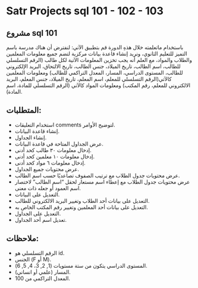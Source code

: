 # Satr Projects sql 101 - 102 - 103


## مشروع sql 101

باستخدام ماتعلمته خلال هذهِ الدورة قم بتطبيق الآتي: لنفترض أن هناك مدرسة باسم التميز للتعليم الثانوي، ونريد إنشاء قاعدة بيانات مركزية لتضم جميع معلومات المعلمين والطلاب والمواد، مع العلم أنه يجب تخزين المعلومات الآتية لكل طالب (الرقم التسلسلي للطالب، اسم الطالب، تاريخ الميلاد، جنس الطالب، تاريخ الالتحاق، البريد الإلكتروني للطالب، المستوى الدراسي، المسار، المعدل التراكمي للطالب) ومعلومات المعلمين كالآتي(الرقم التسلسلي للمعلم، اسم المعلم، تاريخ الميلاد، جنس المعلم، البريد الالكتروني للمعلم، رقم المكتب) ومعلومات المواد كالآتي (الرقم التسلسلي للمادة، اسم المادة).

## المتطلبات:

- استخدام التعليقات comments لتوضيح الأوامر.
- إنشاء قاعدة البيانات.
- إنشاء الجداول.
- عرض الجداول المتاحة في قاعدة البيانات.
- إدخال معلومات ٣٠ طالب كحد أدنى.
- إدخال معلومات ١٠ معلمين كحد أدنى.
- إدخال معلومات ٦ مواد كحد أدنى.
- عرض محتويات جميع الجداول.
- عرض محتويات جدول الطلاب مع ترتيب الصفوف تصاعديًا حسب اسم الطالب.
- عرض محتويات جدول الطلاب مع إعطاء اسم مستعار لحقل “اسم الطالب” لاختصار اسم العمود أو جعله ذات معنى.
- التعديل على البيانات.
- التعديل على بيانات أحد الطلاب وتغيير البريد الالكتروني للطالب.
- التعديل على بيانات أحد المعلمين وتغيير رقم المكتب الخاص به.
- التعديل على الجداول.
- تعديل اسم أحد الجداول.

## ملاحظات:

- الرقم التسلسلي هو id.
- الجنس (F أو M).
- المستوى الدراسي يتكون من ستة مستويات (1, 2, 3، 4, 5, 6).
- المسار (علمي أو انساني).
- المعدل التراكمي من 100.
